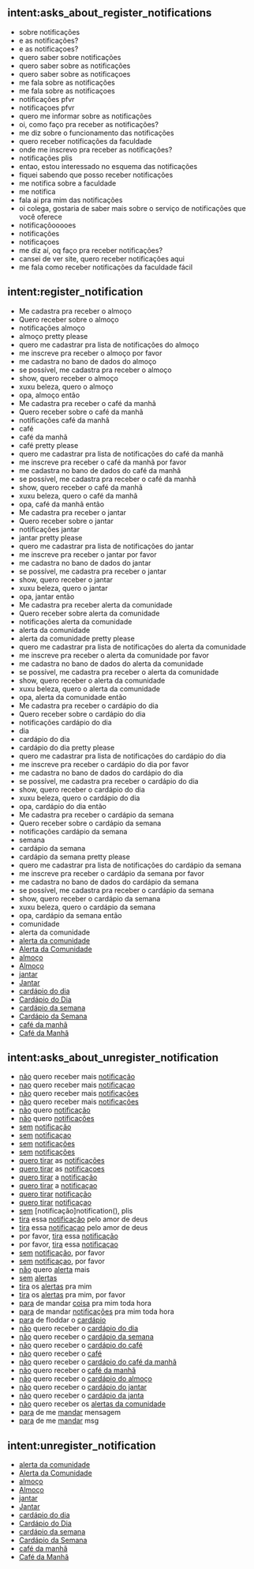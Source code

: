 ## intent:asks_about_register_notifications
- sobre notificações
- e as notificações?
- e as notificaçoes?
- quero saber sobre notificações
- quero saber sobre as notificações
- quero saber sobre as notificaçoes
- me fala sobre as notificações
- me fala sobre as notificaçoes
- notificações pfvr
- notificaçoes pfvr
- quero me informar sobre as notificações
- oi, como faço pra receber as notificações?
- me diz sobre o funcionamento das notificações
- quero receber notificações da faculdade
- onde me inscrevo pra receber as notificações?
- notificações plis
- entao, estou interessado no esquema das notificações
- fiquei sabendo que posso receber notificações
- me notifica sobre a faculdade
- me notifica
- fala ai pra mim das notificações
- oi colega, gostaria de saber mais sobre o serviço de notificações que você oferece
- notificaçõooooes
- notificações
- notificaçoes
- me diz aí, oq faço pra receber notificações?
- cansei de ver site, quero receber notificações aqui
- me fala como receber notificações da faculdade fácil

## intent:register_notification
- Me cadastra pra receber o almoço
- Quero receber sobre o almoço
- notificações almoço
- almoço pretty please
- quero me cadastrar pra lista de notificações do almoço
- me inscreve pra receber o almoço por favor
- me cadastra no bano de dados do almoço
- se possível, me cadastra pra receber o almoço
- show, quero receber o almoço
- xuxu beleza, quero o almoço
- opa, almoço então
- Me cadastra pra receber o café da manhã
- Quero receber sobre o café da manhã
- notificações café da manhã
- café
- café da manhã
- café pretty please
- quero me cadastrar pra lista de notificações do café da manhã
- me inscreve pra receber o café da manhã por favor
- me cadastra no bano de dados do café da manhã
- se possível, me cadastra pra receber o café da manhã
- show, quero receber o café da manhã
- xuxu beleza, quero o café da manhã
- opa, café da manhã então
- Me cadastra pra receber o jantar
- Quero receber sobre o jantar
- notificações jantar
- jantar pretty please
- quero me cadastrar pra lista de notificações do jantar
- me inscreve pra receber o jantar por favor
- me cadastra no bano de dados do jantar
- se possível, me cadastra pra receber o jantar
- show, quero receber o jantar
- xuxu beleza, quero o jantar
- opa, jantar então
- Me cadastra pra receber alerta da comunidade
- Quero receber sobre alerta da comunidade
- notificações alerta da comunidade
- alerta da comunidade
- alerta da comunidade pretty please
- quero me cadastrar pra lista de notificações do alerta da comunidade
- me inscreve pra receber o alerta da comunidade por favor
- me cadastra no bano de dados do alerta da comunidade
- se possível, me cadastra pra receber o alerta da comunidade
- show, quero receber o alerta da comunidade
- xuxu beleza, quero o alerta da comunidade
- opa, alerta da comunidade então
- Me cadastra pra receber o cardápio do dia
- Quero receber sobre o cardápio do dia
- notificações cardápio do dia
- dia
- cardápio do dia
- cardápio do dia pretty please
- quero me cadastrar pra lista de notificações do cardápio do dia
- me inscreve pra receber o cardápio do dia por favor
- me cadastra no bano de dados do cardápio do dia
- se possível, me cadastra pra receber o cardápio do dia
- show, quero receber o cardápio do dia
- xuxu beleza, quero o cardápio do dia
- opa, cardápio do dia então
- Me cadastra pra receber o cardápio da semana
- Quero receber sobre o cardápio da semana
- notificações cardápio da semana
- semana
- cardápio da semana
- cardápio da semana pretty please
- quero me cadastrar pra lista de notificações do cardápio da semana
- me inscreve pra receber o cardápio da semana por favor
- me cadastra no bano de dados do cardápio da semana
- se possível, me cadastra pra receber o cardápio da semana
- show, quero receber o cardápio da semana
- xuxu beleza, quero o cardápio da semana
- opa, cardápio da semana então
- comunidade
- alerta da comunidade
- [alerta da comunidade](register_notification)
- [Alerta da Comunidade](register_notification)
- [almoço](register_notification)
- [Almoço](register_notification)
- [jantar](register_notification)
- [Jantar](register_notification)
- [cardápio do dia](register_notification)
- [Cardápio do Dia](register_notification)
- [cardápio da semana](register_notification)
- [Cardápio da Semana](register_notification)
- [café da manhã](register_notification)
- [Café da Manhã](register_notification)

## intent:asks_about_unregister_notification
- [não](option) quero receber mais [notificação](notification)
- [nao](option) quero receber mais [notificaçao](notification)
- [não](option) quero receber mais [notificações](notification)
- [não](option) quero receber mais [notificações](notification)
- [não](option) quero [notificação](notification)
- [não](option) quero [notificações](notification)
- [sem](option) [notificação](notification)
- [sem](option) [notificaçao](notification)
- [sem](option) [notificações](notification)
- [sem](option) [notificações](notification)
- [quero tirar](option) as [notificações](notification)
- [quero tirar](option) as [notificaçoes](notification)
- [quero tirar](option) a [notificação](notification)
- [quero tirar](option) a [notificaçao](notification)
- [quero tirar](option) [notificação](notification)
- [quero tirar](option) [notificaçao](notification)
- [sem](option) [notificação]notification(), plis
- [tira](option) essa [notificação](notification) pelo amor de deus
- [tira](option) essa [notificaçao](notification) pelo amor de deus
- por favor, [tira](option) essa [notificação](notification)
- por favor, [tira](option) essa [notificaçao](notification)
- [sem](option) [notificação](notification), por favor
- [sem](option) [notificaçao](notification), por favor
- [não](option) quero [alerta](notification) mais
- [sem](option) [alertas](notification)
- [tira](option) os [alertas](notification) pra mim
- [tira](option) os [alertas](notification) pra mim, por favor
- [para](option) de mandar [coisa](notification) pra mim toda hora
- [para](option) de mandar [notificações](notification) pra mim toda hora
- [para](option) de floddar o [cardápio](notification)
- [não](option) quero receber o [cardápio do dia](notification)
- [não](option) quero receber o [cardápio da semana](notification)
- [não](option) quero receber o [cardápio do café](notification)
- [não](option) quero receber o [café](notification)
- [não](option) quero receber o [cardápio do café da manhã](notification)
- [não](option) quero receber o [café da manhã](notification)
- [não](option) quero receber o [cardápio do almoço](notification)
- [não](option) quero receber o [cardápio do jantar](notification)
- [não](option) quero receber o [cardápio da janta](notification)
- [não](option) quero receber os [alertas da comunidade](notification)
- [para](option) de me [mandar](notification) mensagem
- [para](option) de me [mandar](notification) msg

## intent:unregister_notification
- [alerta da comunidade](unregister_notification)
- [Alerta da Comunidade](unregister_notification)
- [almoço](unregister_notification)
- [Almoço](unregister_notification)
- [jantar](unregister_notification)
- [Jantar](unregister_notification)
- [cardápio do dia](unregister_notification)
- [Cardápio do Dia](unregister_notification)
- [cardápio da semana](unregister_notification)
- [Cardápio da Semana](unregister_notification)
- [café da manhã](unregister_notification)
- [Café da Manhã](unregister_notification)
